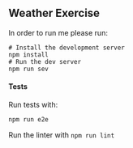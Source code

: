 ## Weather Exercise

In order to run me please run:

```shell
# Install the development server
npm install
# Run the dev server
npm run sev
```

#### Tests

Run tests with:

```js
npm run e2e
```

Run the linter with `npm run lint`